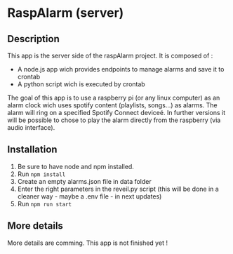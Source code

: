 # RaspAlarm (server)
## Description
This app is the server side of the raspAlarm project. It is composed of :
 - A node.js app wich provides endpoints to manage alarms and save it to crontab
 - A python script wich is executed by crontab

The goal of this app is to use a raspberry pi (or any linux computer) as an alarm clock wich uses spotify content (playlists, songs...) as alarms. The alarm will ring on a specified Spotify Connect deviceé. In further versions it will be possible to chose to play the alarm directly from the raspberry (via audio interface).

## Installation
1. Be sure to have node and npm installed.
2. Run `npm install`
3. Create an empty alarms.json file in data folder
4. Enter the right parameters in the reveil.py script (this will be done in a cleaner way - maybe a .env file - in next updates)
5. Run `npm run start`

## More details
More details are comming. This app is not finished yet !
